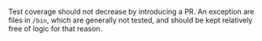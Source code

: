 Test coverage should not decrease by introducing a PR. An exception are files in `/bin`, which are generally not tested, and should be kept relatively free of logic for that reason.